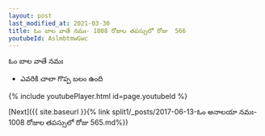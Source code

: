 ```yaml
---
layout: post
last_modified_at: 2021-03-30
title: ఓం బాల వాతే నమః- 1008 రోజుల తపస్సులో రోజు  566
youtubeId: AslmbtmwGwc
---
```

 
 
 ఓం బాల వాతే నమః  
 
 -  ఎవరికి చాలా గొప్ప బలం ఉంది 
 
  
 
  
 
 
 
 
 
 


{% include youtubePlayer.html id=page.youtubeId %}
 
[Next]({{ site.baseurl }}{% link  split1/_posts/2017-06-13-ఓం అనాలయా నమః- 1008 రోజుల తపస్సులో రోజు  565.md%})
 
